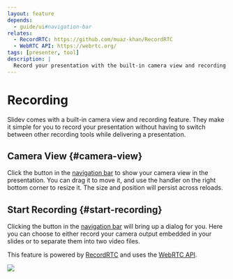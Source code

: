 ```yaml
---
layout: feature
depends:
  - guide/ui#navigation-bar
relates:
  - RecordRTC: https://github.com/muaz-khan/RecordRTC
  - WebRTC API: https://webrtc.org/
tags: [presenter, tool]
description: |
  Record your presentation with the built-in camera view and recording feature.
---
```


# Recording

Slidev comes with a built-in camera view and recording feature. They make it simple for you to record your presentation without having to switch between other recording tools while delivering a presentation.

## Camera View {#camera-view}

Click the <carbon-user-avatar class="inline-icon-btn"/> button in the [navigation bar](../guide/ui#navigation-bar) to show your camera view in the presentation. You can drag it to move it, and use the handler on the right bottom corner to resize it. The size and position will persist across reloads.

<TheTweet id="1395006771027120133" />

## Start Recording {#start-recording}

Clicking the <carbon-video class="inline-icon-btn"/> button in the [navigation bar](../guide/ui#navigation-bar) will bring up a dialog for you. Here you can choose to either record your camera output embedded in your slides or to separate them into two video files.

This feature is powered by [RecordRTC](https://github.com/muaz-khan/RecordRTC) and uses the [WebRTC API](https://webrtc.org/).

![](/screenshots/recording.png)
